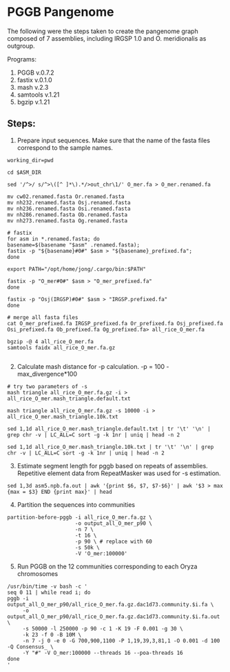 # PGGB Pangenome

The following were the steps taken to create the pangenome graph composed of 7 assemblies, including IRGSP 1.0 and O. meridionalis as outgroup.

Programs:
1. PGGB v.0.7.2
2. fastix v.0.1.0
3. mash v.2.3
4. samtools v.1.21
5. bgzip v.1.21

## Steps:

1. Prepare input sequences. Make sure that the name of the fasta files correspond to the sample names.
```
working_dir=pwd

cd $ASM_DIR

sed '/^>/ s/^>\([^ ]*\).*/>out_chr\1/' O_mer.fa > O_mer.renamed.fa

mv cw02.renamed.fasta Or.renamed.fasta
mv nh232.renamed.fasta Osj.renamed.fasta
mv nh236.renamed.fasta Osi.renamed.fasta
mv nh286.renamed.fasta Ob.renamed.fasta
mv nh273.renamed.fasta Og.renamed.fasta

# fastix
for asm in *.renamed.fasta; do
basename=$(basename "$asm" .renamed.fasta);
fastix -p "${basename}#0#" $asm > "${basename}_prefixed.fa"; 
done 

export PATH="/opt/home/jong/.cargo/bin:$PATH"

fastix -p "O_mer#0#" $asm > "O_mer_prefixed.fa" 
done

fastix -p "Osj(IRGSP)#0#" $asm > "IRGSP.prefixed.fa" 
done

# merge all fasta files
cat O_mer_prefixed.fa IRGSP_prefixed.fa Or_prefixed.fa Osj_prefixed.fa Osi_prefixed.fa Ob_prefixed.fa Og_prefixed.fa> all_rice_O_mer.fa

bgzip -@ 4 all_rice_O_mer.fa
samtools faidx all_rice_O_mer.fa.gz


```

2. Calculate mash distance for -p calculation. -p = 100 - max_divergence*100
```
# try two parameters of -s
mash triangle all_rice_O_mer.fa.gz -i > all_rice_O_mer.mash_triangle.default.txt

mash triangle all_rice_O_mer.fa.gz -s 10000 -i > all_rice_O_mer.mash_triangle.10k.txt

sed 1,1d all_rice_O_mer.mash_triangle.default.txt | tr '\t' '\n' | grep chr -v | LC_ALL=C sort -g -k 1nr | uniq | head -n 2

sed 1,1d all_rice_O_mer.mash_triangle.10k.txt | tr '\t' '\n' | grep chr -v | LC_ALL=C sort -g -k 1nr | uniq | head -n 2
```
3. Estimate segment length for pggb based on repeats of assemblies. Repetitive element data from RepeatMasker was used for -s estimation.
```
sed 1,3d asm5.npb.fa.out | awk '{print $6, $7, $7-$6}' | awk '$3 > max {max = $3} END {print max}' | head
```

4. Partition the sequences into communities
```
partition-before-pggb -i all_rice_O_mer.fa.gz \
                      -o output_all_O_mer_p90 \
                      -n 7 \
                      -t 16 \
                      -p 90 \ # replace with 60
                      -s 50k \
                      -V 'O_mer:100000'
```
5. Run PGGB on the 12 communities corresponding to each Oryza chromosomes
```
/usr/bin/time -v bash -c '
seq 0 11 | while read i; do
pggb -i output_all_O_mer_p90/all_rice_O_mer.fa.gz.dac1d73.community.$i.fa \
     -o output_all_O_mer_p90/all_rice_O_mer.fa.gz.dac1d73.community.$i.fa.out \
     -s 50000 -l 250000 -p 90 -c 1 -K 19 -F 0.001 -g 30 \
     -k 23 -f 0 -B 10M \
     -n 7 -j 0 -e 0 -G 700,900,1100 -P 1,19,39,3,81,1 -O 0.001 -d 100 -Q Consensus_ \
     -Y "#" -V O_mer:100000 --threads 16 --poa-threads 16
done
'
```